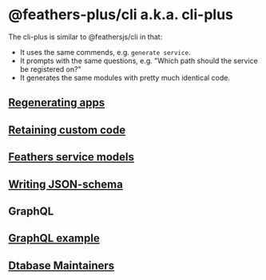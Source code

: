 # @feathers-plus/cli a.k.a. cli-plus

The cli-plus is similar to @feathersjs/cli in that:
- It uses the same commends, e.g. `generate service`.
- It prompts with the same questions, e.g. "Which path should the service be registered on?"
- It generates the same modules with pretty much identical code.

## [Regenerating apps](./docs/regenerating-apps.md)

## [Retaining custom code](./docs/retaining-custom-code.md)

## [Feathers service models](./docs/feathers-service-models.md)

## [Writing JSON-schema](./docs/writing-json-schema.md)

## GraphQL

## [GraphQL example](./docs/graphql-example.md)

## [Dtabase Maintainers](./docs/database-maintainers.md)